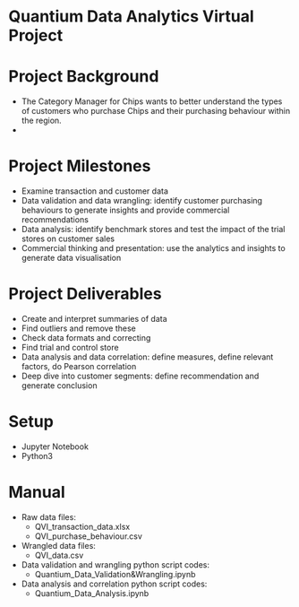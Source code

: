 # Quantium Data Analytics Virtual Project

# Project Background

- The Category Manager for Chips wants to better understand the types of customers who purchase Chips and their purchasing behaviour within the region.
-

# Project Milestones

- Examine transaction and customer data
- Data validation and data wrangling: identify customer purchasing behaviours to generate insights and provide commercial recommendations
- Data analysis: identify benchmark stores and test the impact of the trial stores on customer sales
- Commercial thinking and presentation: use the analytics and insights to generate data visualisation

# Project Deliverables

- Create and interpret summaries of data
- Find outliers and remove these
- Check data formats and correcting
- Find trial and control store
- Data analysis and data correlation: define measures, define relevant factors, do Pearson correlation
- Deep dive into customer segments: define recommendation and generate conclusion

# Setup

- Jupyter Notebook
- Python3

# Manual

- Raw data files:
  - QVI_transaction_data.xlsx
  - QVI_purchase_behaviour.csv
- Wrangled data files:
  - QVI_data.csv
- Data validation and wrangling python script codes:
  - Quantium_Data_Validation&Wrangling.ipynb
- Data analysis and correlation python script codes:
  - Quantium_Data_Analysis.ipynb
